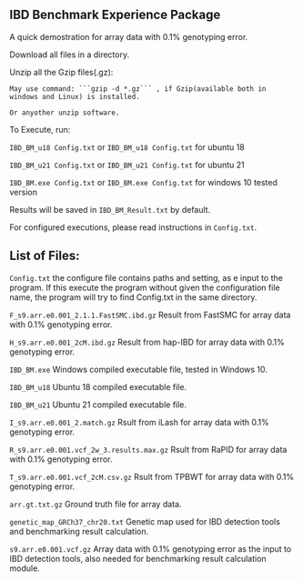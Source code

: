 ## IBD Benchmark Experience Package
A quick demostration for array data with 0.1% genotyping error.

Download all files in a directory.

Unzip all the Gzip files(.gz):

    May use command: ```gzip -d *.gz``` , if Gzip(available both in windows and Linux) is installed.
  
    Or anyother unzip software.
  
To Execute, run:

  ```IBD_BM_u18 Config.txt``` or ```IBD_BM_u18 Config.txt``` for ubuntu 18
  
  ```IBD_BM_u21 Config.txt``` or ```IBD_BM_u21 Config.txt``` for ubuntu 21
  
  ```IBD_BM.exe Config.txt``` or ```IBD_BM.exe Config.txt``` for windows 10 tested version
  

Results will be saved in ```IBD_BM_Result.txt``` by default.  

For configured executions, please read instructions in ```Config.txt```.


## List of Files:

```Config.txt``` the configure file contains paths and setting, as e input to the program. If this execute the program without given the configuration file name, the program will try to find Config.txt in the same directory.

```F_s9.arr.e0.001_2.1.1.FastSMC.ibd.gz``` Result from FastSMC for array data with 0.1% genotyping error.

```H_s9.arr.e0.001_2cM.ibd.gz``` Result from hap-IBD for array data with 0.1% genotyping error.

```IBD_BM.exe``` Windows compiled executable file, tested in Windows 10.

```IBD_BM_u18``` Ubuntu 18 compiled executable file.

```IBD_BM_u21``` Ubuntu 21 compiled executable file.

```I_s9.arr.e0.001_2.match.gz``` Rsult from iLash for array data with 0.1% genotyping error.

```R_s9.arr.e0.001.vcf_2w_3.results.max.gz``` Rsult from RaPID for array data with 0.1% genotyping error.

```T_s9.arr.e0.001.vcf_2cM.csv.gz``` Rsult from TPBWT for array data with 0.1% genotyping error.

```arr.gt.txt.gz``` Ground truth file for array data.

```genetic_map_GRCh37_chr20.txt``` Genetic map used for IBD detection tools and benchmarking result calculation.

```s9.arr.e0.001.vcf.gz``` Array data with 0.1% genotyping error as the input to IBD detection tools, also needed for benchmarking result calculation module.
